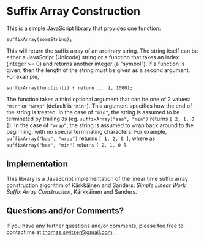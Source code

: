 Suffix Array Construction
=========================

This is a simple JavaScript library that provides one function:

	suffixArray(someString);

This will return the suffix array of an arbitrary string. The string itself can be either a JavaScript (Unicode) string or a function that takes an index (integer &gt;= 0) and returns another integer (a "symbol"). If a function is given, then the length of the string must be given as a second argument. For example,

	suffixArray(function(i) { return ... }, 1000);

The function takes a third optional argument that can be one of 2 values: `"min"` or `"wrap"` (default is `"min"`). This argument specifies how the end of the string is treated. In the case of `"min"`, the string is assumed to be terminated by trailing `0`s (eg. `suffixArray("aaa", "min")` returns `[ 2, 1, 0 ]`). In the case of `"wrap"`, the string is assumed to wrap back around to the beginning, with no special terminating characters. For example, `suffixArray("baa", "wrap")` returns `[ 1, 2, 0 ]`, where as `suffixArray("baa", "min")` returns `[ 2, 1, 0 ]`.

Implementation
--------------

This library is a JavaScript implementation of the linear time suffix array construction algorithm of Kärkkäinen and Sanders: *Simple Linear Work Suffix Array Construction*, Kärkkäinen and Sanders.

Questions and/or Comments?
--------------------------

If you have any further questions and/or comments, please fee free to contact me at thomas.switzer@gmail.com .
